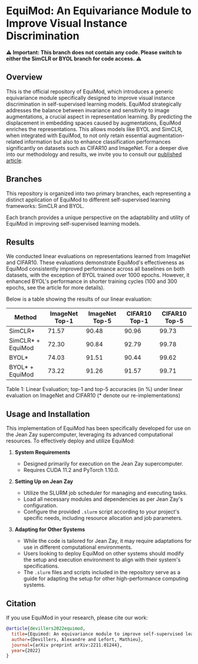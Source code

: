 # EquiMod: An Equivariance Module to Improve Visual Instance Discrimination
⚠️ **Important: This branch does not contain any code. Please switch to either the SimCLR or BYOL branch for code access.** ⚠️

## Overview
This is the official repository of EquiMod, which introduces a generic equivariance module specifically designed to improve visual instance discrimination in self-supervised learning models. EquiMod strategically addresses the balance between invariance and sensitivity to image augmentations, a crucial aspect in representation learning. By predicting the displacement in embedding spaces caused by augmentations, EquiMod enriches the representations. This allows models like BYOL and SimCLR, when integrated with EquiMod, to not only retain essential augmentation-related information but also to enhance classification performances significantly on datasets such as CIFAR10 and ImageNet. For a deeper dive into our methodology and results, we invite you to consult our [published article](https://arxiv.org/abs/2211.01244).

## Branches
This repository is organized into two primary branches, each representing a distinct application of EquiMod to different self-supervised learning frameworks: SimCLR and BYOL.

Each branch provides a unique perspective on the adaptability and utility of EquiMod in improving self-supervised learning models.

## Results
We conducted linear evaluations on representations learned from ImageNet and CIFAR10. These evaluations demonstrate EquiMod's effectiveness as EquiMod consistently improved performance across all baselines on both datasets, with the exception of BYOL trained over 1000 epochs. However, it enhanced BYOL's performance in shorter training cycles (100 and 300 epochs, see the article for more details).

Below is a table showing the results of our linear evaluation:

| Method                    | ImageNet Top-1 | ImageNet Top-5 | CIFAR10 Top-1 | CIFAR10 Top-5 |
|---------------------------|----------------|----------------|---------------|---------------|
| SimCLR*                   | 71.57          | 90.48          | 90.96         | 99.73         |
| SimCLR* + EquiMod         | 72.30          | 90.84          | 92.79         | 99.78         |
| BYOL*                     | 74.03          | 91.51          | 90.44         | 99.62         |
| BYOL* + EquiMod           | 73.22          | 91.26          | 91.57         | 99.71         |

Table 1: Linear Evaluation; top-1 and top-5 accuracies (in %) under linear evaluation on ImageNet and CIFAR10 (* denote our re-implementations)

## Usage and Installation
This implementation of EquiMod has been specifically developed for use on the Jean Zay supercomputer, leveraging its advanced computational resources. To effectively deploy and utilize EquiMod:

1. **System Requirements**
   - Designed primarily for execution on the Jean Zay supercomputer.
   - Requires CUDA 11.2 and PyTorch 1.10.0.

2. **Setting Up on Jean Zay**
   - Utilize the SLURM job scheduler for managing and executing tasks.
   - Load all necessary modules and dependencies as per Jean Zay's configuration.
   - Configure the provided `.slurm` script according to your project's specific needs, including resource allocation and job parameters.

3. **Adapting for Other Systems**
   - While the code is tailored for Jean Zay, it may require adaptations for use in different computational environments.
   - Users looking to deploy EquiMod on other systems should modify the setup and execution environment to align with their system's specifications.
   - The `.slurm` files and scripts included in the repository serve as a guide for adapting the setup for other high-performance computing systems.

## Citation
If you use EquiMod in your research, please cite our work:
```bibtex
@article{devillers2022equimod,
  title={Equimod: An equivariance module to improve self-supervised learning},
  author={Devillers, Alexandre and Lefort, Mathieu},
  journal={arXiv preprint arXiv:2211.01244},
  year={2022}
}
```

